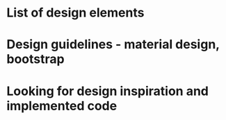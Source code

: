 # List of design elements
# Design guidelines - material design, bootstrap
# Looking for design inspiration and implemented code
# 
